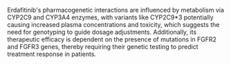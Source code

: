 Erdafitinib's pharmacogenetic interactions are influenced by metabolism via CYP2C9 and CYP3A4 enzymes, with variants like CYP2C9*3 potentially causing increased plasma concentrations and toxicity, which suggests the need for genotyping to guide dosage adjustments. Additionally, its therapeutic efficacy is dependent on the presence of mutations in FGFR2 and FGFR3 genes, thereby requiring their genetic testing to predict treatment response in patients.
